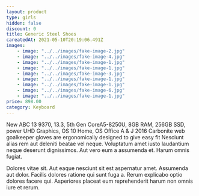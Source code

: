 ```yaml
---
layout: product
type: girls
hidden: false
discount: 0
title: Generic Steel Shoes
careatedAt: 2021-05-10T20:19:06.491Z
images:
    - image: "../../images/fake-image-2.jpg"
    - image: "../../images/fake-image-4.jpg"
    - image: "../../images/fake-image-1.jpg"
    - image: "../../images/fake-image-1.jpg"
    - image: "../../images/fake-image-3.jpg"
    - image: "../../images/fake-image-1.jpg"
    - image: "../../images/fake-image-1.jpg"
    - image: "../../images/fake-image-6.jpg"
    - image: "../../images/fake-image-1.jpg"
price: 898.00
category: Keyboard
---
```

New ABC 13 9370, 13.3, 5th Gen CoreA5-8250U, 8GB RAM, 256GB SSD, power UHD Graphics, OS 10 Home, OS Office A & J 2016
Carbonite web goalkeeper gloves are ergonomically designed to give easy fit
Nesciunt alias rem aut deleniti beatae vel neque. Voluptatum amet iusto laudantium neque deserunt dignissimos. Aut vero eum a assumenda et. Harum omnis fugiat.
 Dolores vitae sit. Aut eaque nesciunt sit est aspernatur amet. Assumenda aut dolor. Facilis dolores ratione qui sunt fuga a. Rerum explicabo optio dolores facere qui. Asperiores placeat eum reprehenderit harum non omnis iure et rerum.
